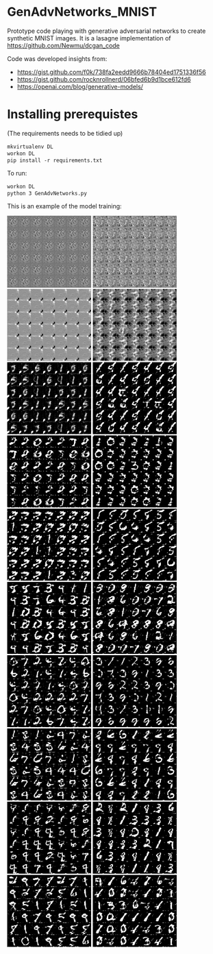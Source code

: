# GenAdvNetworks_MNIST
Prototype code playing with generative adversarial networks to create synthetic MNIST images. 
It is a lasagne implementation of https://github.com/Newmu/dcgan_code

Code was developed insights from:

* https://gist.github.com/f0k/738fa2eedd9666b78404ed1751336f56
* https://gist.github.com/rocknrollnerd/06bfed6b9d1bce612fd6
* https://openai.com/blog/generative-models/

# Installing prerequistes

(The requirements needs to be tidied up)

```
mkvirtualenv DL
workon DL
pip install -r requirements.txt
```

To run:
```
workon DL
python 3 GenAdvNetworks.py
```



This is an example of the model training:

![example](/examples/test_e0.png?raw=true "Example")
![example](/examples/test_e1.png?raw=true "Example")
![example](/examples/test_e2.png?raw=true "Example")
![example](/examples/test_e3.png?raw=true "Example")
![example](/examples/test_e4.png?raw=true "Example")
![example](/examples/test_e5.png?raw=true "Example")
![example](/examples/test_e6.png?raw=true "Example")
![example](/examples/test_e7.png?raw=true "Example")
![example](/examples/test_e8.png?raw=true "Example")
![example](/examples/test_e9.png?raw=true "Example")
![example](/examples/test_e10.png?raw=true "Example")
![example](/examples/test_e11.png?raw=true "Example")
![example](/examples/test_e12.png?raw=true "Example")
![example](/examples/test_e13.png?raw=true "Example")
![example](/examples/test_e14.png?raw=true "Example")
![example](/examples/test_e15.png?raw=true "Example")
![example](/examples/test_e16.png?raw=true "Example")
![example](/examples/test_e17.png?raw=true "Example")
![example](/examples/test_e18.png?raw=true "Example")
![example](/examples/test_e19.png?raw=true "Example")
